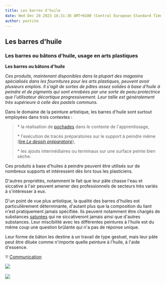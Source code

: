 ```yaml
---
title: Les barres d'huile
date: Wed Dec 20 2023 16:31:36 GMT+0100 (Central European Standard Time)
author: postite
---
```


## Les barres d'huile
### Les barres ou bâtons d'huile, usage en arts plastiques
 **Les barres ou bâtons d'huile**  

_Ces produits, maintenant disponibles dans la plupart des magasins spécialisés dans les fournitures pour les arts plastiques, peuvent avoir plusieurs emplois. Il s'agit de sortes de pâtes assez solides à base d'huile à peindre et de pigments qui sont enrobées par une sorte de peau protectrice que l'utilisateur décortique progressivement. Leur taille est généralement très supérieure à celle des pastels communs._

Dans le domaine de la peinture artistique, les barres d'huile sont surtout employées dans trois contextes :

> \* la réalisation de [pochades](pochade.html) dans le contexte de l'apprentissage,
> 
> \* l'exécution de tracés préparatoires sur le support à peindre même ([lire _Le dessin préparatoire_](dessinpreparatoire.html)),
> 
> \* les ajouts intermédiaires ou terminaux sur une surface peinte bien sèche.

Ces produits à base d'huiles à peindre peuvent être utilisés sur de nombreux supports et intéressent dès lors tous les plasticiens.

D'autres propriétés, notamment le fait que leur pâte chasse l'eau et siccative à l'air peuvent amener des professionnels de secteurs très variés à s'intéresser à eux.

D'un point de vue plus artistique, la qualité des barres d'huiles est particulièrement déterminante, d'autant plus que la composition du liant n'est pratiquement jamais spécifiée. Ils peuvent notamment être chargés de substances [saturées](saturation.html) qui ne siccativeront jamais ainsi que d'autres substances. Leur miscibilité avec les différentes peintures à l'huile est du même coup une question brûlante qui n'a pas de réponse unique.

Leur forme de bâton les destine à un travail de type gestuel, mais leur pâte peut être diluée comme n'importe quelle peinture à l'huile, à l'aide d'essence.



![](images/flechebas.gif) [Communication](http://www.artrealite.com/annonceurs.htm) 

[![](https://cbonvin.fr/sites/regie.artrealite.com/visuels/campagne1.png)](index-2.html#20131014)

![](https://cbonvin.fr/sites/regie.artrealite.com/visuels/campagne2.png)